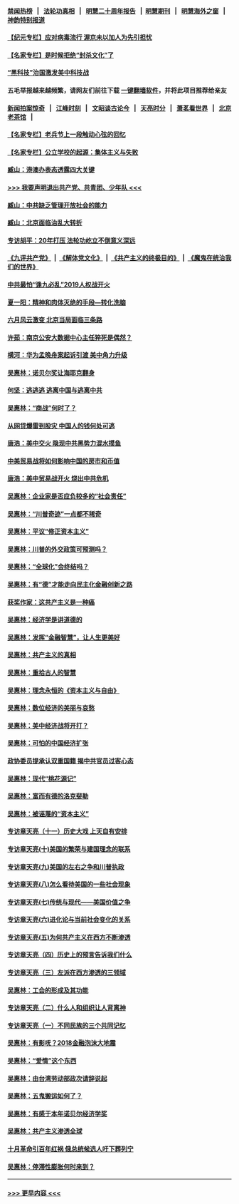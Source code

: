 #### [禁闻热榜](热点新闻.md?=0)  &nbsp;&nbsp;|&nbsp;&nbsp; [法轮功真相](https://github.com/gfw-breaker/truth/blob/master/README.md?=0) &nbsp;&nbsp;|&nbsp;&nbsp; [明慧二十周年报告](https://github.com/gfw-breaker/mh-reports/blob/master/README.md?=0) &nbsp;&nbsp;|&nbsp;&nbsp;[明慧期刊](https://github.com/gfw-breaker/mh-qikan) &nbsp;&nbsp;|&nbsp;&nbsp; [明慧海外之窗](https://github.com/gfw-breaker/mh-news/blob/master/README.md?=0) &nbsp;&nbsp;|&nbsp;&nbsp; [神韵特别报道](https://github.com/gfw-breaker/mh-news/blob/master/shenyun.md?=0)
#### [【纪元专栏】应对病毒流行 渥京未以加人为先引担忧](../pages/nsc423/n11875714.md?t=03060231) 
#### [【名家专栏】是时候拒绝“封杀文化”了](../pages/nsc423/n11814093.md?t=03060231) 
#### [“黑科技”治国激发美中科技战](../pages/nsc423/n11638056.md?t=03060231) 
#### 五毛举报越来越频繁，请网友们前往下载 [一键翻墙软件](https://github.com/gfw-breaker/ssr-accounts)，并将此项目推荐给亲友
#### [新闻拍案惊奇](https://github.com/gfw-breaker/banned-news/blob/master/pages/link4.md) &nbsp;&nbsp;|&nbsp;&nbsp; [江峰时刻](https://github.com/gfw-breaker/banned-news/blob/master/pages/link4.md) &nbsp;&nbsp;|&nbsp;&nbsp; [文昭谈古论今](https://github.com/gfw-breaker/banned-news/blob/master/pages/link4.md) &nbsp;&nbsp;|&nbsp;&nbsp; [天亮时分](https://github.com/gfw-breaker/banned-news/blob/master/pages/link4.md) &nbsp;&nbsp;|&nbsp;&nbsp; [萧茗看世界](https://github.com/gfw-breaker/banned-news/blob/master/pages/link4.md) &nbsp;&nbsp;|&nbsp;&nbsp; [北京老茶馆](https://github.com/gfw-breaker/banned-news/blob/master/pages/link4.md) &nbsp;&nbsp;|&nbsp;&nbsp; 
#### [【名家专栏】老兵节上一段触动心弦的回忆](../pages/nsc423/n11646016.md?t=03060231) 
#### [【名家专栏】公立学校的起源：集体主义与失败](../pages/nsc423/n11601833.md?t=03060231) 
#### [臧山：港澳办表态透露四大关键](../pages/nsc423/n11421628.md?t=03060231) 
#### [>>> 我要声明退出共产党、共青团、少年队 <<<](https://github.com/begood0513/goodnews/blob/master/quit/letter.md) 
#### [臧山：中共缺乏管理开放社会的能力](../pages/nsc423/n11407457.md?t=03060231) 
#### [臧山：北京面临治乱大转折](../pages/nsc423/n11406895.md?t=03060231) 
#### [专访胡平：20年打压 法轮功屹立不倒意义深远](../pages/nsc423/n11398800.md?t=03060231) 
#### [《九评共产党》](https://github.com/begood0513/9ping.md/blob/master/README.md) &nbsp;|&nbsp; [《解体党文化》](../../../../jtdwh.md/blob/master/README.md)  &nbsp;|&nbsp; [《共产主义的终极目的》](../../../../gczydzjmd.md/blob/master/README.md) &nbsp;|&nbsp; [《魔鬼在统治我们的世界》](../../../../mgztzwmdsj.md/blob/master/README.md) 
#### [中共最怕“逢九必乱”2019人权战开火](../pages/nsc423/n11385248.md?t=03060231) 
#### [夏一阳：精神和肉体灭绝的手段—转化洗脑](../pages/nsc423/n11368250.md?t=03060231) 
#### [六月风云激变 北京当局面临三条路](../pages/nsc423/n11313668.md?t=03060231) 
#### [许茹：南京公安大数据中心主任猝死是偶然？](../pages/nsc423/n11064744.md?t=03060231) 
#### [横河：华为孟晚舟案起诉引渡 美中角力升级](../pages/nsc423/n11027230.md?t=03060231) 
#### [吴惠林：诺贝尔奖让海耶克翻身](../pages/nsc423/n10890049.md?t=03060231) 
#### [何坚：逃逃逃 逃离中国与逃离中共](../pages/nsc423/n10592891.md?t=03060231) 
#### [吴惠林：“商战”何时了？](../pages/nsc423/n10573558.md?t=03060231) 
#### [从网贷爆雷到股灾 中国人的钱何处可逃](../pages/nsc423/n10572800.md?t=03060231) 
#### [唐浩：美中交火 隐现中共黑势力混水摸鱼](../pages/nsc423/n10544040.md?t=03060231) 
#### [中美贸易战将如何影响中国的房市和币值](../pages/nsc423/n10543697.md?t=03060231) 
#### [唐浩：美中贸易战开火 烧出中共危机](../pages/nsc423/n10540126.md?t=03060231) 
#### [吴惠林：企业家是否应负较多的“社会责任”](../pages/nsc423/n10535022.md?t=03060231) 
#### [吴惠林：“川普奇迹”一点都不稀奇](../pages/nsc423/n10512808.md?t=03060231) 
#### [吴惠林：平议“修正资本主义”](../pages/nsc423/n10495724.md?t=03060231) 
#### [吴惠林：川普的外交政策可预测吗？](../pages/nsc423/n10462387.md?t=03060231) 
#### [吴惠林：“全球化”会终结吗？](../pages/nsc423/n10452838.md?t=03060231) 
#### [吴惠林：有“德”才能走向民主化金融创新之路](../pages/nsc423/n10432292.md?t=03060231) 
#### [获奖作家：这共产主义是一种癌](../pages/nsc423/n10431541.md?t=03060231) 
#### [吴惠林：经济学是讲道德的](../pages/nsc423/n10398014.md?t=03060231) 
#### [吴惠林：发挥“金融智慧”，让人生更美好](../pages/nsc423/n10375019.md?t=03060231) 
#### [吴惠林：共产主义的真相](../pages/nsc423/n10351394.md?t=03060231) 
#### [吴惠林：重拾古人的智慧](../pages/nsc423/n10337691.md?t=03060231) 
#### [吴惠林：理念永恒的《资本主义与自由》](../pages/nsc423/n10316274.md?t=03060231) 
#### [吴惠林：数位经济的美丽与哀愁](../pages/nsc423/n10292946.md?t=03060231) 
#### [吴惠林：美中经济战将开打？](../pages/nsc423/n10258825.md?t=03060231) 
#### [吴惠林：可怕的中国经济扩张](../pages/nsc423/n10219147.md?t=03060231) 
#### [政协委员提承认双重国籍 揭中共官员过客心态](../pages/nsc423/n10208809.md?t=03060231) 
#### [吴惠林：现代“桃花源记”](../pages/nsc423/n10185234.md?t=03060231) 
#### [吴惠林：富而有德的洛克斐勒](../pages/nsc423/n10142264.md?t=03060231) 
#### [吴惠林：被诬蔑的“资本主义”](../pages/nsc423/n10124816.md?t=03060231) 
#### [专访章天亮（十一）历史大戏 上天自有安排](../pages/nsc423/n10094905.md?t=03060231) 
#### [专访章天亮(十)美国的繁荣与建国理念的联系](../pages/nsc423/n10094899.md?t=03060231) 
#### [专访章天亮(九)美国的左右之争和川普执政](../pages/nsc423/n10094889.md?t=03060231) 
#### [专访章天亮(八)怎么看待美国的一些社会现象](../pages/nsc423/n10094857.md?t=03060231) 
#### [专访章天亮(七)传统与现代——美国价值之争](../pages/nsc423/n10093140.md?t=03060231) 
#### [专访章天亮(六)进化论与当前社会变化的关系](../pages/nsc423/n10092036.md?t=03060231) 
#### [专访章天亮(五)为何共产主义在西方不断渗透](../pages/nsc423/n10083620.md?t=03060231) 
#### [专访章天亮（四）历史上的预言告诉我们什么](../pages/nsc423/n10083606.md?t=03060231) 
#### [专访章天亮（三）左派在西方渗透的三领域](../pages/nsc423/n10081115.md?t=03060231) 
#### [吴惠林：工会的形成及其功能](../pages/nsc423/n10080633.md?t=03060231) 
#### [专访章天亮（二）什么人和组织让人背离神](../pages/nsc423/n10076637.md?t=03060231) 
#### [专访章天亮（一）不同民族的三个共同记忆](../pages/nsc423/n10074188.md?t=03060231) 
#### [吴惠林：有影呒？2018金融泡沫大地震](../pages/nsc423/n10040534.md?t=03060231) 
#### [吴惠林：“爱情”这个东西](../pages/nsc423/n10019423.md?t=03060231) 
#### [吴惠林：由台湾劳动部政次请辞说起](../pages/nsc423/n9979679.md?t=03060231) 
#### [吴惠林：五鬼搬运如何了？](../pages/nsc423/n9925338.md?t=03060231) 
#### [吴惠林：有感于本年诺贝尔经济学奖](../pages/nsc423/n9871883.md?t=03060231) 
#### [吴惠林：共产主义渗透全球](../pages/nsc423/n9812748.md?t=03060231) 
#### [十月革命引百年红祸 俄总统候选人吁下葬列宁](../pages/nsc423/n9810182.md?t=03060231) 
#### [吴惠林：停滞性膨胀何时来到？](../pages/nsc423/n9764136.md?t=03060231) 

----
#### [ >>> 更早内容 <<< ](../indexes/nsc423-earlier.md)
